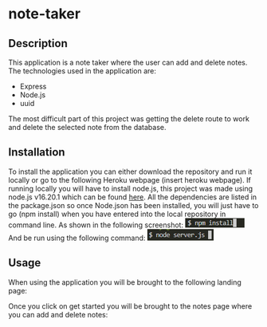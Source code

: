 # note-taker

## Description

This application is a note taker where the user can add and delete notes.
The technologies used in the application are:

- Express
- Node.js
- uuid

The most difficult part of this project was getting the delete route to work and delete the selected note from the database.

## Installation

To install the application you can either download the repository and run it locally or go to the following Heroku webpage (insert heroku webpage).
If running locally you will have to install node.js, this project was made using node.js v16.20.1 which can be found [here](https://nodejs.org/en/blog/release/v16.20.1).
All the dependencies are listed in the package.json so once Node.json has been installed, you will just have to go (npm install) when you have entered into the local repository in command line.
As shown in the following screenshot:
![Alt text](/public/assets/images/command.png)
And be run using the following command:
![Alt text](/public/assets/images/command2.png)

## Usage

When using the application you will be brought to the following landing page:

Once you click on get started you will be brought to the notes page where you can add and delete notes:

